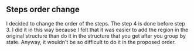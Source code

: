 ## Steps order change

I decided to change the order of the steps. The step 4 is done before step 3. I did it in this way because I felt that it was easier to add the region in the original structure than do it in the structure that you get after you group by state.
Anyway, it wouldn't be so difficult to do it in the proposed order.
